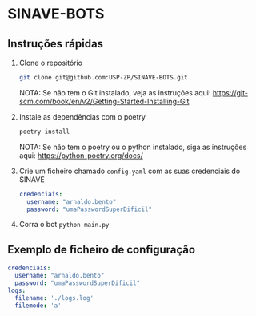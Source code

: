 # SINAVE-BOTS

## Instruções rápidas

1. Clone o repositório

    ```bash
    git clone git@github.com:USP-ZP/SINAVE-BOTS.git
    ```

    NOTA: Se não tem o Git instalado, veja as instruções aqui: https://git-scm.com/book/en/v2/Getting-Started-Installing-Git

2. Instale as dependências com o poetry

    ```bash
    poetry install
    ```

    NOTA: Se não tem o poetry ou o python instalado, siga as instruções aqui: https://python-poetry.org/docs/

3. Crie um ficheiro chamado `config.yaml` com as suas credenciais do SINAVE

    ```yaml
    credenciais:
      username: "arnaldo.bento"
      password: "umaPasswordSuperDificil"
    ```

4. Corra o bot `python main.py`


## Exemplo de ficheiro de configuração

```yaml
credenciais:
  username: "arnaldo.bento"
  password: "umaPasswordSuperDificil"
logs:
  filename: './logs.log'
  filemode: 'a'
```
